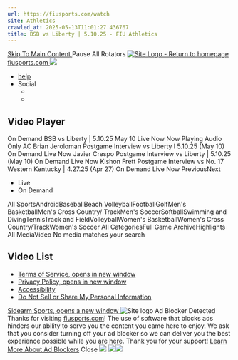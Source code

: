 ```yaml
---
url: https://fiusports.com/watch
site: Athletics
crawled_at: 2025-05-13T11:01:27.436767
title: BSB vs Liberty | 5.10.25 - FIU Athletics
---
```


[ Skip To Main Content ](https://fiusports.com/watch/#main-content) Pause All Rotators 
[ ![Site Logo - Return to homepage](https://fiusports.com/images/logos/site/site.png) fiusports.com ](https://fiusports.com/index.aspx)
[ ![](https://fiusports.com/images/logos/site/site.png) ](https://fiusports.com/watch)
  * [ help ](https://fiusports.com/watch/purchase.aspx#faq)
  * Social
    * [ ](https://twitter.com//FIUAthletics)
    * [ ](https://facebook.com//FIUSports)


## Video Player
On Demand
BSB vs Liberty | 5.10.25
May 10
Live Now Now Playing Audio Only
AC Brian Jeroloman Postgame Interview vs Liberty l 5.10.25 (May 10) On Demand Live Now
Javier Crespo Postgame Interview vs Liberty | 5.10.25 (May 10) On Demand Live Now
Kishon Frett Postgame Interview vs No. 17 Western Kentucky | 4.27.25 (Apr 27) On Demand Live Now
PreviousNext
  * Live
  * On Demand


All SportsAndroidBaseballBeach VolleyballFootballGolfMen's BasketballMen's Cross Country/ TrackMen's SoccerSoftballSwimming and DivingTennisTrack and FieldVolleyballWomen's BasketballWomen's Cross Country/TrackWomen's Soccer
All CategoriesFull Game ArchiveHighlights
All MediaVideo
No media matches your search 
## Video List
  * [Terms of Service, opens in new window](http://sidearmsports.com/terms-of-service)
  * [Privacy Policy, opens in new window](http://sidearmsports.com/privacypolicy)
  * [Accessibility](https://sidearmsports.com/accessibility-statement)
  * [Do Not Sell or Share My Personal Information](https://fiusports.com/watch/)


[ Sidearm Sports, opens a new window ](https://www.sidearmsports.com)
![Site logo](https://fiusports.com/images/logos/site/site.png?width=48)
Ad Blocker Detected
Thanks for visiting [fiusports.com](https://fiusports.com/watch/)!
The use of software that blocks ads hinders our ability to serve you the content you came here to enjoy.
We ask that you consider turning off your ad blocker so we can deliver you the best experience possible while you are here.
Thank you for your support!
[Learn More About Ad Blockers](http://www.sidearmsports.com/blockers)
Close
![](https://adservice.google.com/ddm/fls/z/dc_pre=CKmIs5_boI0DFVC-WgUdjoU07w;src=8031022;type=count0;cat=sitev0;dc_lat=;dc_rdid=;tag_for_child_directed_treatment=;ord=1;num=5982360733486.803)
![](https://insight.adsrvr.org/track/conv/?adv=3xwb5d7&ct=0:6dpl0mk&fmt=3)![](https://adservice.google.com/ddm/fls/z/dc_pre=CNSOs5_boI0DFWqPWgUdf5QVMw;src=8031022;type=counter;cat=sitev0;dc_lat=;dc_rdid=;tag_for_child_directed_treatment=;ord=1;num=3547012823192.919)
